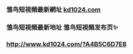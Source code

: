 ### 雏鸟短視頻最新網址 [kd1024.com](http://www.kd1024.com/?chuniaovideo) 
### 雏鸟短視頻最新地址 雏鸟短視頻发布页✨
### http://www.kd1024.com/?A4B5C6D7E8
